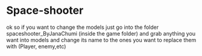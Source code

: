 # Space-shooter
ok so if you  want to change the models just go into the folder spaceshooter_ByJanaChumi (inside the game folder) and grab anything you want into models and change its name to the ones you want to replace them  with (Player, enemy,etc)
